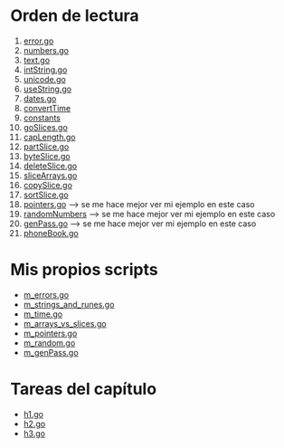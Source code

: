 # Orden de lectura
1. [error.go](error.go)
2. [numbers.go](numbers.go)
3. [text.go](text.go)
4. [intString.go](intString.go)
5. [unicode.go](unicode.go)
6. [useString.go](useString.go)
7. [dates.go](dates.go)
8. [convertTime](convertTime.go)
9. [constants](constants.go)
10. [goSlices.go](goSlices.go)
11. [capLength.go](capLength.go)
12. [partSlice.go](partSlice.go)
13. [byteSlice.go](byteSlice.go)
14. [deleteSlice.go](deleteSlice.go)
15. [sliceArrays.go](sliceArrays.go)
16. [copySlice.go](copySlice.go)
17. [sortSlice.go](sortSlice.go)
18. [pointers.go](pointers.go) --> se me hace mejor ver mi ejemplo en este caso
19. [randomNumbers](randomNumbers.go) --> se me hace mejor ver mi ejemplo en este caso
20. [genPass.go](genPass.go) --> se me hace mejor ver mi ejemplo en este caso
21. [phoneBook.go](phoneBook.go)

# Mis propios scripts
- [m_errors.go](m_errors.go)
- [m_strings_and_runes.go](m_strings_and_runes.go)
- [m_time.go](m_time.go)
- [m_arrays_vs_slices.go](m_arrays_vs_slices.go)
- [m_pointers.go](m_pointers.go)
- [m_random.go](m_random.go)
- [m_genPass.go](m_genPass.go)

# Tareas del capítulo
- [h1.go](h1.go)
- [h2.go](h2.go)
- [h3.go](h3.go)
